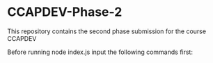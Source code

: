 # CCAPDEV-Phase-2
This repository contains the second phase submission for the course CCAPDEV

Before running node index.js input the following commands first:

